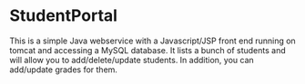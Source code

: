 # StudentPortal

This is a simple Java webservice with a Javascript/JSP front end running on tomcat and accessing a MySQL database. It lists a bunch of students and will allow you to add/delete/update students. In addition, you can add/update grades for them.

